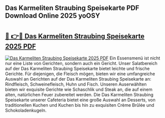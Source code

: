 ## Das Karmeliten Straubing Speisekarte PDF Download Online 2025 yoOSY

# <h2><a href="http://gce2fah.nevu.top/?p=Das+Karmeliten+Straubing+Speisekarte">🔗 👉🔴 Das Karmeliten Straubing Speisekarte 2025 PDF</a></h2>

[![Das Karmeliten Straubing Speisekarte 2025 PDF](https://i.imgur.com/dBaPXMq.png)](http://gce2fah.nevu.top/?p=Das+Karmeliten+Straubing+Speisekarte)
Ein Essensmenü ist nicht nur eine Liste von Gerichten, sondern auch ein Gericht. Unser Salatbereich auf der Das Karmeliten Straubing Speisekarte bietet leichte und frische Gerichte. Für diejenigen, die Fleisch mögen, bieten wir eine umfangreiche Auswahl an Gerichten auf der Das Karmeliten Straubing Speisekarte an: Rindfleisch, Schweinefleisch, Huhn und Fisch. Unseren Auserwählten bieten wir exquisite Gerichte wie Schaschlik und Steak an, die auf einem alten, natürlichen Feuer zubereitet werden. Die Das Karmeliten Straubing Speisekarte unserer Cafeteria bietet eine große Auswahl an Desserts, von traditionellen Kuchen und Kuchen bis hin zu exquisiten Crème Brûlée und Schokoladenkugeln.
